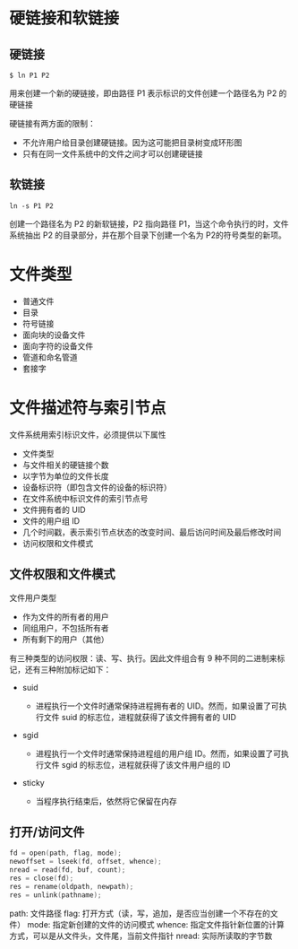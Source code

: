 # 硬链接和软链接

## 硬链接

```
$ ln P1 P2
```

用来创建一个新的硬链接，即由路径 P1 表示标识的文件创建一个路径名为 P2 的硬链接

硬链接有两方面的限制：

* 不允许用户给目录创建硬链接。因为这可能把目录树变成环形图
* 只有在同一文件系统中的文件之间才可以创建硬链接

## 软链接

```
ln -s P1 P2
```

创建一个路径名为 P2 的新软链接，P2 指向路径 P1，当这个命令执行的时，文件系统抽出 P2 的目录部分，并在那个目录下创建一个名为 P2的符号类型的新项。

# 文件类型

* 普通文件
* 目录
* 符号链接
* 面向块的设备文件
* 面向字符的设备文件
* 管道和命名管道
* 套接字

# 文件描述符与索引节点

文件系统用索引标识文件，必须提供以下属性

* 文件类型
* 与文件相关的硬链接个数
* 以字节为单位的文件长度
* 设备标识符（即包含文件的设备的标识符）
* 在文件系统中标识文件的索引节点号
* 文件拥有者的 UID
* 文件的用户组 ID
* 几个时间戳，表示索引节点状态的改变时间、最后访问时间及最后修改时间
* 访问权限和文件模式

## 文件权限和文件模式

文件用户类型

* 作为文件的所有者的用户
* 同组用户，不包括所有者
* 所有剩下的用户（其他）

有三种类型的访问权限：读、写、执行。因此文件组合有 9 种不同的二进制来标记，还有三种附加标记如下：

* suid

  * 进程执行一个文件时通常保持进程拥有者的 UID。然而，如果设置了可执行文件 suid 的标志位，进程就获得了该文件拥有者的 UID
* sgid

  * 进程执行一个文件时通常保持进程组的用户组 ID。然而，如果设置了可执行文件 sgid 的标志位，进程就获得了该文件用户组的 ID
* sticky

  * 当程序执行结束后，依然将它保留在内存

## 打开/访问文件

```cpp
fd = open(path, flag, mode);
newoffset = lseek(fd, offset, whence);
nread = read(fd, buf, count);
res = close(fd);
res = rename(oldpath, newpath);
res = unlink(pathname);
```
path: 文件路径
flag: 打开方式（读，写，追加，是否应当创建一个不存在的文件）
mode: 指定新创建的文件的访问模式
whence: 指定文件指针新位置的计算方式，可以是从文件头，文件尾，当前文件指针
nread: 实际所读取的字节数

